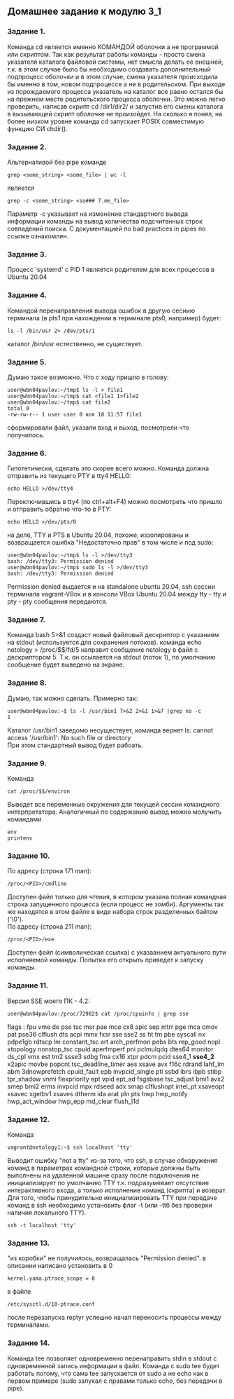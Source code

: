 Домашнее задание к модулю 3_1 
------------

### Задание 1. 
Команда cd является именно КОМАНДОЙ оболочки а не программой или скриптом. Так как результат работы команды - просто смена указателя каталога файловой системы, нет смысла делать ее внешней, т.к. в этом случае было бы необходимо создавать дополнительный подпроцесс оболочки и в этом случае, смена указателя происходила бы именно в том, новом подпроцессе а не в родительском. При выходе из порождаемого процесса указатель на каталог все равно остался бы на прежнем месте родительского процесса оболочки. Это можно легко проверить, написав скрипт cd /dir1/dir2/ и запустив его смены каталога в вызывающей скрипт оболочке не произойдет. На сколько я понял, на более низком уровне команда cd запускает POSIX совместимую функцию СИ chdir(). 

### Задание 2.
Альтернативой без pipe команде 
~~~
grep <some_string> <some_file> | wc -l
~~~
является  
~~~
grep -с <some_string> <so### 7.me_file>
~~~
Параметр -с указывает на изменение стандартного вывода информации команды на вывод количества подсчитанных строк совпадений поиска.
С документацией по bad practices in pipes по ссылке ознакомлен.  
### Задание 3.
Процесс 'systemd' с PID 1 является родителем для всех процессов в Ubuntu 20.04
### Задание 4.
Командой перенаправления вывода ошибок в другую сесиию терминала (в pts1 при нахождении в терминале pts0, например) будет:  
~~~
ls -l /bin/usr 2> /dev/pts/1
~~~
каталог /bin/usr естественно, не существует.
### Задание 5.
Думаю такое возможно. Что с ходу пришло в голову:
~~~
user@wbn04pavlov:~/tmp$ ls -l > file1
user@wbn04pavlov:~/tmp$ cat <file1 1>file2
user@wbn04pavlov:~/tmp$ cat file2
total 0
-rw-rw-r-- 1 user user 0 ноя 18 11:57 file1
~~~
сформировали файл, указали вход и выход, посмотрели что получилось.
### Задание 6.
Гипотетически, сделать это скорее всего можно. Команда должна отправить из текущего PTY в tty4 HELLO:
~~~
echo HELLO >/dev/tty4
~~~
Переключившись в tty4 (по ctrl+alt+F4) можно посмотреть что пришло и отправить обратно что-то в PTY:
~~~
echo HELLO >/dev/pts/0
~~~
на деле, TTY и PTS в Ubuntu 20.04, похоже, иззолированы и возвращается ошибка "Недостаточно прав" в том числе и под sudo:
~~~
user@wbn04pavlov:~/tmp$ ls -l >/dev/tty3
bash: /dev/tty3: Permission denied
user@wbn04pavlov:~/tmp$ sudo ls -l >/dev/tty3
bash: /dev/tty3: Permission denied
~~~
Permission denied выдается и на standalone ubuntu 20.04, ssh сессии терминала vagrant-VBox и в консоли VBox Ubuntu 20.04
между tty - tty и pty - pty сообщения передаются.
### Задание 7.
Команда bash 5>&1 создаст новый файловый дескриптор с указанием на stdout (используется для сохранения потоков). команда echo netology > /proc/$$/fd/5 направит сообщение netology в файл с дескриптором 5. Т.к. он ссылается на stdout (поток 1), по умолчанию сообщение будет выведено на экране.
### Задание 8.
Думаю, так можно сделать. Примерно так:
~~~
user@wbn04pavlov:~$ ls -l /usr/bin1 7>&2 2>&1 1>&7 |grep no -c
1
~~~
Каталог /usr/bin1 заведомо несуществует, команда вернет ls: cannot access '/usr/bin1': No such file or directory  
При этом стандартный вывод будет рабоать.
### Задание 9.
Команда 
~~~
cat /proc/$$/environ
~~~
Выведет все переменные окружения для текущей сессии командного интерпретатора.
Аналогичный по содержанию вывод можно молучить командами
~~~
env
printenv
~~~
### Задание 10.
По адресу (строка 171 man):
~~~
/proc/<PID>/cmdline
~~~
Доступен файл только для чтения, в котором указана полная командная строка запущенного процесса (если процесс не зомби). Аргументы так же находятся в этом файле в виде набора строк разделенных байтом ('\0').  
По адресу (строка 211 man):
~~~
/proc/<PID>/exe
~~~
Доступен файл (символическая ссылка) с указаанием актуального пути исполняемой команды. Попытка его открыть приведет к запуску команды. 
### Задание 11.
Версия SSE моего ПК - 4.2:
~~~
user@wbn04pavlov:/proc/72982$ cat /proc/cpuinfo | grep sse
~~~
flags		: fpu vme de pse tsc msr pae mce cx8 apic sep mtrr pge mca cmov pat pse36 clflush dts acpi mmx fxsr sse sse2 ss ht tm pbe syscall nx pdpe1gb rdtscp lm constant_tsc art arch_perfmon pebs bts rep_good nopl xtopology nonstop_tsc cpuid aperfmperf pni pclmulqdq dtes64 monitor ds_cpl vmx est tm2 ssse3 sdbg fma cx16 xtpr pdcm pcid sse4_1 <strong>sse4_2</strong> x2apic movbe popcnt tsc_deadline_timer aes xsave avx f16c rdrand lahf_lm abm 3dnowprefetch cpuid_fault epb invpcid_single pti ssbd ibrs ibpb stibp tpr_shadow vnmi flexpriority ept vpid ept_ad fsgsbase tsc_adjust bmi1 avx2 smep bmi2 erms invpcid mpx rdseed adx smap clflushopt intel_pt xsaveopt xsavec xgetbv1 xsaves dtherm ida arat pln pts hwp hwp_notify hwp_act_window hwp_epp md_clear flush_l1d
### Задание 12.
Команда 
~~~
vagrant@netology1:~$ ssh localhost 'tty'
~~~
Выводит ошибку "not a tty" из-за того, что ssh, в случае обнаружения команд в параметрах командной строки, которые должны быть выполнены на удаленной машине сразу после подключения не инициализирует по умолчанию TTY т.к. подразумевает отсутствие интерактивного входа, а только исполнение команд (скрипта) и возврат. 
Для того, чтобы принудительно инициализировать TTY при передаче команд в ssh необходимо установить флаг -t (или -ttб без проверки наличия локального TTY). 
~~~
ssh -t localhost 'tty'
~~~
### Задание 13.
"из коробки" не получилось, возвращалась "Permission denied". в описании написано установить в 0
~~~
kernel.yama.ptrace_scope = 0
~~~
в файле 
~~~
/etc/sysctl.d/10-ptrace.conf
~~~
после перезапуска reptyr успешно начал переносить процессы между терминалами.
### Задание 14.
Команда tee позволяет одновременно перенаправить stdin в stdout с одновременной запись информации в файл. 
Команда с sudo tee будет работать потому, что сама tee запускается от sudo а не echo как в первом примере (sudo запукал с правами только echo, без передачи в pipe). 
